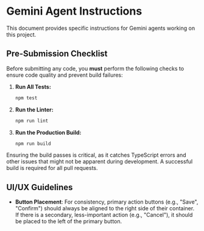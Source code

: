 # Gemini Agent Instructions

This document provides specific instructions for Gemini agents working on this project.

## Pre-Submission Checklist

Before submitting any code, you **must** perform the following checks to ensure code quality and prevent build failures:

1.  **Run All Tests:**
    ```bash
    npm test
    ```
2.  **Run the Linter:**
    ```bash
    npm run lint
    ```
3.  **Run the Production Build:**
    ```bash
    npm run build
    ```

Ensuring the build passes is critical, as it catches TypeScript errors and other issues that might not be apparent during development. A successful build is required for all pull requests.

## UI/UX Guidelines

- **Button Placement**: For consistency, primary action buttons (e.g., "Save", "Confirm") should always be aligned to the right side of their container. If there is a secondary, less-important action (e.g., "Cancel"), it should be placed to the left of the primary button.